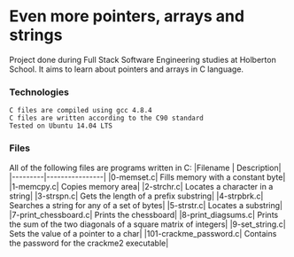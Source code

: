 <h1>Even more pointers, arrays and strings</h1>

<p>Project done during Full Stack Software Engineering studies at Holberton School. It aims to learn about pointers and arrays in C language.</p>
<h3>Technologies</h3>

    C files are compiled using gcc 4.8.4
    C files are written according to the C90 standard
    Tested on Ubuntu 14.04 LTS

<h3>Files</h3>

All of the following files are programs written in C:
|Filename |	Description|
|---------|----------------|
|0-memset.c| 	Fills memory with a constant byte|
|1-memcpy.c|	Copies memory area|
|2-strchr.c| 	Locates a character in a string|
|3-strspn.c|	Gets the length of a prefix substring|
|4-strpbrk.c| 	Searches a string for any of a set of bytes|
|5-strstr.c| 	Locates a substring|
|7-print_chessboard.c| 	Prints the chessboard|
|8-print_diagsums.c| 	Prints the sum of the two diagonals of a square matrix of integers|
|9-set_string.c| 	Sets the value of a pointer to a char|
|101-crackme_password.c| 	Contains the password for the crackme2 executable|
